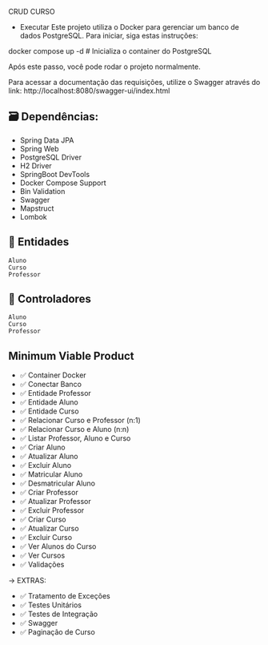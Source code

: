 CRUD CURSO
  
- Executar
Este projeto utiliza o Docker para gerenciar um banco de dados PostgreSQL. Para iniciar, siga estas instruções:

docker compose up -d # Inicializa o container do PostgreSQL

Após este passo, você pode rodar o projeto normalmente.

Para acessar a documentação das requisições, utilize o Swagger através do link: http://localhost:8080/swagger-ui/index.html
 
## 🗃️ **Dependências:**
- Spring Data JPA
- Spring Web
- PostgreSQL Driver
- H2 Driver
- SpringBoot DevTools
- Docker Compose Support
- Bin Validation
- Swagger
- Mapstruct
- Lombok
   
## 📄 Entidades
    Aluno
    Curso
    Professor

## 📄 Controladores

    Aluno
    Curso
    Professor
 
## Minimum Viable Product
- ✅ Container Docker
- ✅ Conectar Banco
- ✅ Entidade Professor
- ✅ Entidade Aluno
- ✅ Entidade Curso
- ✅ Relacionar Curso e Professor (n:1)
- ✅ Relacionar Curso e Aluno (n:n)
- ✅ Listar Professor, Aluno e Curso
- ✅ Criar Aluno
- ✅ Atualizar Aluno
- ✅ Excluir Aluno
- ✅ Matricular Aluno
- ✅ Desmatricular Aluno
- ✅ Criar Professor
- ✅ Atualizar Professor
- ✅ Excluir Professor
- ✅ Criar Curso
- ✅ Atualizar Curso
- ✅ Excluir Curso
- ✅ Ver Alunos do Curso
- ✅ Ver Cursos
- ✅ Validações
 
-> EXTRAS:
- ✅ Tratamento de Exceções
- ✅ Testes Unitários
- ✅ Testes de Integração
- ✅ Swagger
- ✅ Paginação de Curso
 

